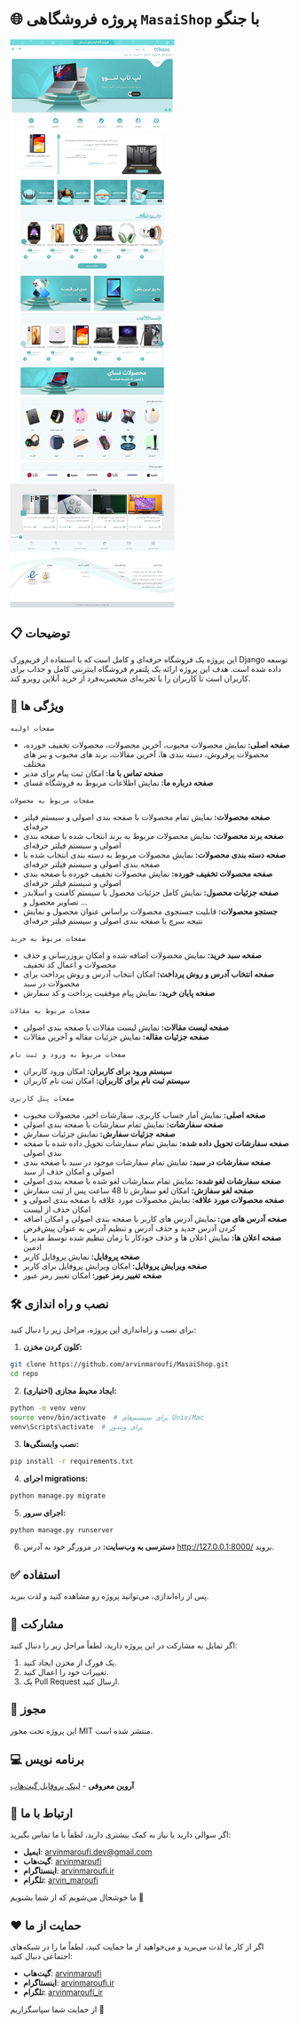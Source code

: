 # 🌐 **پروژه فروشگاهی `MasaiShop` با جنگو**

![home page image](screenshot.jpeg "home page")

## 📋 توضیحات
این پروژه یک فروشگاه حرفه‌ای و کامل است که با استفاده از فریم‌ورک Django توسعه داده شده است. هدف این پروژه ارائه یک پلتفرم فروشگاه اینترنتی کامل و جذاب برای کاربران است تا کاربران را با تجربه‌ای منحصربه‌فرد از خرید آنلاین روبرو کند.

## 🚀 ویژگی ها

`صفحات اولیه`
- <b>صفحه اصلی: </b>نمایش محصولات محبوب، آخرین محصولات، محصولات تخفیف خورده، محصولات پرفروش، دسته بندی ها، آخرین مقالات، برند های محبوب و بنر های مختلف
- <b>صفحه تماس با ما: </b>امکان ثبت پیام برای مدیر
- <b>صفحه درباره ما: </b>نمایش اطلاعات مربوط به فروشگاه مَسای

`صفحات مربوط به محصولات`
- <b>صفحه محصولات: </b>نمایش تمام محصولات با صفحه بندی اصولی و سیستم فیلتر حرفه‌ای
- <b>صفحه برند محصولات: </b>نمایش محصولات مربوط به برند انتخاب شده با صفحه بندی اصولی و سیستم فیلتر حرفه‌ای
- <b>صفحه دسته بندی محصولات: </b>نمایش محصولات مربوط به دسته بندی انتخاب شده با صفحه بندی اصولی و سیستم فیلتر حرفه‌ای
- <b>صفحه محصولات تخفیف خورده: </b>نمایش محصولات تخفیف خورده با صفحه بندی اصولی و سیستم فیلتر حرفه‌ای
- <b>صفحه جزئیات محصول: </b>نمایش کامل جزئیات محصول با سیستم کامنت و اسلایدر تصاویر محصول و ...
- <b>جستجو محصولات: </b>قابلیت جستجوی محصولات براساس عنوان محصول و نمایش نتیجه سرچ با صفحه بندی اصولی و سیستم فیلتر حرفه‌ای

`صفحات مربوط به خرید`
- <b>صفحه سبد خرید: </b>نمایش محصولات اضافه شده و امکان بروزرسانی و حذف محصولات و اعمال کد تخفیف
- <b>صفحه انتخاب آدرس و روش پرداخت: </b>امکان انتخاب آدرس و روش پرداخت برای محصولات در سبد
- <b>صفحه پایان خرید: </b>نمایش پیام موفقیت پرداخت و کد سفارش

`صفحات مربوط به مقالات`
- <b>صفحه لیست مقالات: </b>نمایش لیست مقالات با صفحه بندی اصولی
- <b>صفحه جزئیات مقاله: </b>نمایش جزئیات مقاله و آخرین مقالات

`صفحات مربوط به ورود و ثبت نام`
- <b>سیستم ورود برای کاربران: </b>امکان ورود کاربران
- <b>سیستم ثبت نام برای کاربران: </b>امکان ثبت نام کاربران

`صفحات پنل کاربری`
- <b>صفحه اصلی: </b>نمایش آمار حساب کاربری، سفارشات اخیر، محصولات محبوب
- <b>صفحه سفارشات: </b>نمایش تمام سفارشات با صفحه بندی اصولی
- <b>صفحه جزئیات سفارش: </b>نمایش جزئیات سفارش
- <b>صفحه سفارشات تحویل داده شده: </b>نمایش تمام سفارشات تحویل داده شده با صفحه بندی اصولی
- <b>صفحه سفارشات در سبد: </b>نمایش تمام سفارشات موجود در سبد با صفحه بندی اصولی و امکان حذف از سبد
- <b>صفحه سفارشات لغو شده: </b>نمایش تمام سفارشات لغو شده با صفحه بندی اصولی
- <b>صفحه لغو سفازش: </b>امکان لغو سفارش تا 48 ساعت پس از ثبت سفارش
- <b>صفحه محصولات مورد علاقه: </b>نمایش محصولات مورد علاقه با صفحه بندی اصولی و امکان حذف از لیست
- <b>صفحه آدرس های من: </b>نمایش آدرس های کاربر با صفحه بندی اصولی و امکان اضافه کردن آدرس جدید و حذف آدرس و تنظیم آدرس به عنوان پیش‌فرض
- <b>صفحه اعلان ها: </b>نمایش اعلان ها و حذف خودکار با زمان تنظیم شده توسط مدیر یا ادمین
- <b>صفحه پروفایل: </b>نمایش پروفایل کاربر
- <b>صفحه ویرایش پروفایل: </b>امکان ویرایش پروفایل برای کاربر
- <b>صفحه تغییر رمز عبور: </b>امکان تغییر رمز عبور

## 🛠️ نصب و راه اندازی
برای نصب و راه‌اندازی این پروژه، مراحل زیر را دنبال کنید:

1. **کلون کردن مخزن:**

```bash
git clone https://github.com/arvinmaroufi/MasaiShop.git
cd repo
```

2. **ایجاد محیط مجازی (اختیاری):**

```bash
python -m venv venv
source venv/bin/activate  # برای سیستم‌های Unix/Mac
venv\Scripts\activate  # برای ویندوز
```

3. **نصب وابستگی‌ها:**
   
```bash
pip install -r requirements.txt
```

4. **اجرای migrations:**

```bash
python manage.py migrate
```

5. **اجرای سرور:**

```bash
python manage.py runserver
```

6. **دسترسی به وب‌سایت:**
   در مرورگر خود به آدرس http://127.0.0.1:8000/ بروید.

## ✅ استفاده

پس از راه‌اندازی، می‌توانید پروژه رو مشاهده کنید و لذت ببرید.

## 🎯 مشارکت

اگر تمایل به مشارکت در این پروژه دارید، لطفاً مراحل زیر را دنبال کنید:

1. یک فورک از مخزن ایجاد کنید.
2. تغییرات خود را اعمال کنید.
3. یک Pull Request ارسال کنید.

## 🧾 مجوز

این پروژه تحت مجوز MIT منتشر شده است.

## 💻 برنامه نویس

**آروین معروفی** - [لینک پروفایل گیت‌هاب](https://github.com/arvinmaroufi)

## 💬 ارتباط با ما

اگر سوالی دارید یا نیاز به کمک بیشتری دارید، لطفاً با ما تماس بگیرید:

- **ایمیل**: [arvinmaroufi.dev@gmail.com](mailto:arvinmaroufi.dev@gmail.com)
- **گیت‌هاب**: [arvinmaroufi](https://github.com/arvinmaroufi/arvinmaroufi/issues)
- **اینستاگرام**: [arvinmaroufi.ir](https://instagram.com/arvinmaroufi.ir)
- **تلگرام**: [arvin_maroufi](https://t.me/arvin_maroufi)

ما خوشحال می‌شویم که از شما بشنویم 🙏

## ❤️ حمایت از ما

اگر از کار ما لذت می‌برید و می‌خواهید از ما حمایت کنید، لطفاً ما را در شبکه‌های اجتماعی دنبال کنید:

- **گیت‌هاب**: [arvinmaroufi](https://github.com/arvinmaroufi)
- **اینستاگرام**: [arvinmaroufi.ir](https://instagram.com/arvinmaroufi.ir)
- **تلگرام**: [arvinmaroufi_ir](https://t.me/arvinmaroufi_ir)

از حمایت شما سپاسگزاریم 🙏